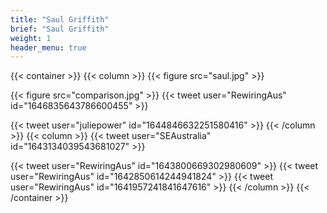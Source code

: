 ```yaml
---
title: "Saul Griffith"
brief: "Saul Griffith"
weight: 1
header_menu: true
--- 
```




  {{< container >}}
{{< column >}} 
{{< figure src="saul.jpg"   >}}

{{< figure src="comparison.jpg"   >}}
{{< tweet user="RewiringAus" id="1646835643786600455" >}}

{{< tweet user="juliepower" id="1644846632251580416" >}} 
{{< /column >}}
{{< column >}}
 {{< tweet user="SEAustralia" id="1643134039543681027" >}}
  
{{< tweet user="RewiringAus" id="1643800669302980609" >}}
  {{< tweet user="RewiringAus" id="1642850614244941824" >}}
  {{< tweet user="RewiringAus" id="1641957241841647616" >}}
{{< /column >}}
{{< /container >}}



 